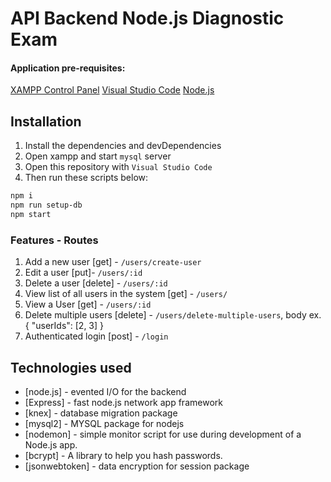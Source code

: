 # API Backend Node.js Diagnostic Exam


#### Application pre-requisites:
[XAMPP Control Panel](https://www.apachefriends.org/download.html)
[Visual Studio Code](https://code.visualstudio.com/)
[Node.js](https://nodejs.org/en/download/)

## Installation
1. Install the dependencies and devDependencies
2. Open xampp and start `mysql` server
3. Open this repository with `Visual Studio Code`
5. Then run these scripts below:
```sh
npm i
npm run setup-db
npm start
```

### Features - Routes
1. Add a new user [get] - `/users/create-user`
2. Edit a user [put]- `/users/:id`
3. Delete a user [delete] - `/users/:id`
4. View list of all users in the system [get] - `/users/`
5. View a User [get] - `/users/:id`
5. Delete multiple users [delete] - `/users/delete-multiple-users`, body ex. {
    "userIds": [2, 3]
}
6. Authenticated login [post] - `/login`


## Technologies used

- [node.js] - evented I/O for the backend
- [Express] - fast node.js network app framework
- [knex] - database migration package
- [mysql2] - MYSQL package for nodejs
- [nodemon] - simple monitor script for use during development of a Node.js app.
- [bcrypt] - A library to help you hash passwords.
- [jsonwebtoken] - data encryption for session package




